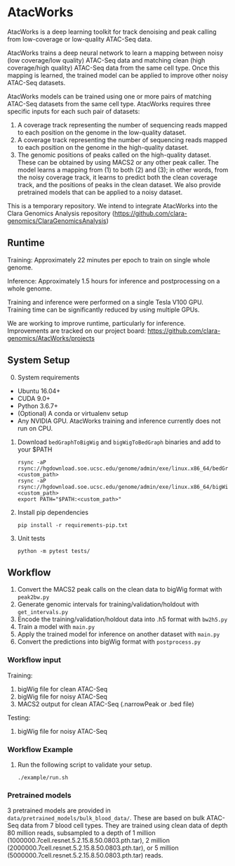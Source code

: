 # AtacWorks

AtacWorks is a deep learning toolkit for track denoising and peak calling from low-coverage or low-quality ATAC-Seq data.

AtacWorks trains a deep neural network to learn a mapping between noisy (low coverage/low quality) ATAC-Seq data and matching clean (high coverage/high quality) ATAC-Seq data from the same cell type. Once this mapping is learned, the trained model can be applied to improve other noisy ATAC-Seq datasets. 

AtacWorks models can be trained using one or more pairs of matching ATAC-Seq datasets from the same cell type. AtacWorks requires three specific inputs for each such pair of datasets:
1. A coverage track representing the number of sequencing reads mapped to each position on the genome in the low-quality dataset.
2. A coverage track representing the number of sequencing reads mapped to each position on the genome in the high-quality dataset. 
3. The genomic positions of peaks called on the high-quality dataset. These can be obtained by using MACS2 or any other peak caller.
The model learns a mapping from (1) to both (2) and (3); in other words, from the noisy coverage track, it learns to predict both the clean coverage track, and the positions of peaks in the clean dataset. We also provide pretrained models that can be applied to a noisy dataset.

This is a temporary repository. We intend to integrate AtacWorks into the Clara Genomics Analysis repository (https://github.com/clara-genomics/ClaraGenomicsAnalysis)

## Runtime

Training: Approximately 22 minutes per epoch to train on single whole genome.

Inference: Approximately 1.5 hours for inference and postprocessing on a whole genome.

Training and inference were performed on a single Tesla V100 GPU. Training time can be significantly reduced by using multiple GPUs.

We are working to improve runtime, particularly for inference. Improvements are tracked on our project board: https://github.com/clara-genomics/AtacWorks/projects 

## System Setup

0. System requirements

* Ubuntu 16.04+
* CUDA 9.0+
* Python 3.6.7+
* (Optional) A conda or virtualenv setup
* Any NVIDIA GPU. AtacWorks training and inference currently does not run on CPU.

1. Download `bedGraphToBigWig` and `bigWigToBedGraph` binaries and add to your $PATH
    ```
    rsync -aP rsync://hgdownload.soe.ucsc.edu/genome/admin/exe/linux.x86_64/bedGraphToBigWig <custom_path>
    rsync -aP rsync://hgdownload.soe.ucsc.edu/genome/admin/exe/linux.x86_64/bigWigToBedGraph <custom_path>
    export PATH="$PATH:<custom_path>"
    ```

2. Install pip dependencies

    ```
    pip install -r requirements-pip.txt
    ```

3. Unit tests

    ```
    python -m pytest tests/
    ```

## Workflow

1. Convert the MACS2 peak calls on the clean data to bigWig format with `peak2bw.py`
2. Generate genomic intervals for training/validation/holdout with `get_intervals.py`
3. Encode the training/validation/holdout data into .h5 format with `bw2h5.py`
4. Train a model with `main.py`
5. Apply the trained model for inference on another dataset with `main.py`
6. Convert the predictions into bigWig format with `postprocess.py`

### Workflow input

Training:
1. bigWig file for clean ATAC-Seq
2. bigWig file for noisy ATAC-Seq
3. MACS2 output for clean ATAC-Seq (.narrowPeak or .bed file)

Testing:
1. bigWig file for noisy ATAC-Seq

### Workflow Example

1. Run the following script to validate your setup.

    ```
    ./example/run.sh
    ```

### Pretrained models

3 pretrained models are provided in `data/pretrained_models/bulk_blood_data/`.
These are based on bulk ATAC-Seq data from 7 blood cell types. They are trained using clean data of depth 80 million reads, subsampled to a depth of 1 million (1000000.7cell.resnet.5.2.15.8.50.0803.pth.tar), 2 million (2000000.7cell.resnet.5.2.15.8.50.0803.pth.tar), or 5 million (5000000.7cell.resnet.5.2.15.8.50.0803.pth.tar) reads.
